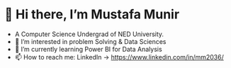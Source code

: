<h1>👋 Hi there, I’m Mustafa Munir</h1>

- A Computer Science Undergrad of NED University.
- 👀 I’m interested in problem Solving & Data Sciences
- 🌱 I’m currently learning Power BI for Data Analysis
- 📫 How to reach me: LinkedIn -> https://www.linkedin.com/in/mm2036/
<!--- - 💞️ I’m looking to collaborate on ...--->
 

<!---
MustafaMunir123/MustafaMunir123 is a ✨ special ✨ repository because its `README.md` (this file) appears on your GitHub profile.
You can click the Preview link to take a look at your changes.
--->
